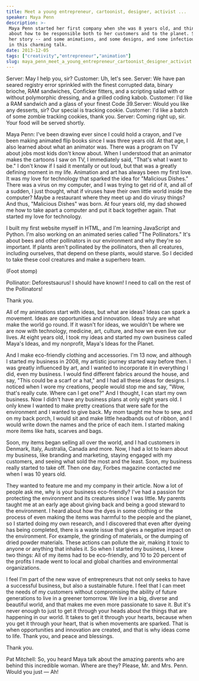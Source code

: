 ```yaml
---
title: Meet a young entrepreneur, cartoonist, designer, activist ...
speaker: Maya Penn
description: >-
 Maya Penn started her first company when she was 8 years old, and thinks deeply
 about how to be responsible both to her customers and to the planet. She shares
 her story -- and some animations, and some designs, and some infectious energy --
 in this charming talk.
date: 2013-12-05
tags: ["creativity","entrepreneur","animation"]
slug: maya_penn_meet_a_young_entrepreneur_cartoonist_designer_activist
---
```


Server: May I help you, sir? Customer: Uh, let's see. Server: We have pan seared registry
error sprinkled with the finest corrupted data, binary brioche, RAM sandwiches, Conficker
fitters, and a scripting salad with or without polymorphic dressing, and a grilled coding
kabob. Customer: I'd like a RAM sandwich and a glass of your finest Code 39.Server: Would
you like any desserts, sir? Our special is tracking cookie. Customer: I'd like a batch of
some zombie tracking cookies, thank you. Server: Coming right up, sir. Your food will be
served shortly.

Maya Penn: I've been drawing ever since I could hold a crayon, and I've been making
animated flip books since I was three years old. At that age, I also learned about what an
animator was. There was a program on TV about jobs most kids don't know about. When I
understood that an animator makes the cartoons I saw on TV, I immediately said, "That's
what I want to be." I don't know if I said it mentally or out loud, but that was a greatly
defining moment in my life. Animation and art has always been my first love. It was my love
for technology that sparked the idea for "Malicious Dishes." There was a virus on my
computer, and I was trying to get rid of it, and all of a sudden, I just thought, what if
viruses have their own little world inside the computer? Maybe a restaurant where they
meet up and do virusy things? And thus, "Malicious Dishes" was born. At four years old, my
dad showed me how to take apart a computer and put it back together again. That started my
love for technology.

I built my first website myself in HTML, and I'm learning JavaScript and Python. I'm also
working on an animated series called "The Pollinators." It's about bees and other
pollinators in our environment and why they're so important. If plants aren't pollinated
by the pollinators, then all creatures, including ourselves, that depend on these plants,
would starve. So I decided to take these cool creatures and make a superhero team.

(Foot stomp) 

Pollinator: Deforestsaurus! I should have known! I need to call on the rest of the
Pollinators! 

Thank you. 

All of my animations start with ideas, but what are ideas? Ideas can spark a movement.
Ideas are opportunities and innovation. Ideas truly are what make the world go round. If
it wasn't for ideas, we wouldn't be where we are now with technology, medicine, art,
culture, and how we even live our lives. At eight years old, I took my ideas and started
my own business called Maya's Ideas, and my nonprofit, Maya's Ideas for the Planet.

And I make eco-friendly clothing and accessories. I'm 13 now, and although I started my
business in 2008, my artistic journey started way before then. I was greatly influenced by
art, and I wanted to incorporate it in everything I did, even my business. I would find
different fabrics around the house, and say, &quot;This could be a scarf or a hat,&quot;
and I had all these ideas for designs. I noticed when I wore my creations, people would
stop me and say, "Wow, that's really cute. Where can I get one?" And I thought, I can
start my own business. Now I didn't have any business plans at only eight years old. I only
knew I wanted to make pretty creations that were safe for the environment and I wanted to
give back. My mom taught me how to sew, and on my back porch, I would sit and make little
headbands out of ribbon, and I would write down the names and the price of each item. I
started making more items like hats, scarves and bags.

Soon, my items began selling all over the world, and I had customers in Denmark, Italy,
Australia, Canada and more. Now, I had a lot to learn about my business, like branding and
marketing, staying engaged with my customers, and seeing what sold the most and the least.
Soon, my business really started to take off. Then one day, Forbes magazine contacted me
when I was 10 years old. 

They wanted to feature me and my company in their article. Now a lot of people ask me, why
is your business eco-friendly? I've had a passion for protecting the environment and its
creatures since I was little. My parents taught me at an early age about giving back and
being a good steward to the environment. I heard about how the dyes in some clothing or
the process of even making the items was harmful to the people and the planet, so I
started doing my own research, and I discovered that even after dyeing has being
completed, there is a waste issue that gives a negative impact on the environment. For
example, the grinding of materials, or the dumping of dried powder materials. These
actions can pollute the air, making it toxic to anyone or anything that inhales it. So
when I started my business, I knew two things: All of my items had to be eco-friendly, and
10 to 20 percent of the profits I made went to local and global charities and
environmental organizations.

I feel I'm part of the new wave of entrepreneurs that not only seeks to have a successful
business, but also a sustainable future. I feel that I can meet the needs of my customers
without compromising the ability of future generations to live in a greener tomorrow. We
live in a big, diverse and beautiful world, and that makes me even more passionate to save
it. But it's never enough to just to get it through your heads about the things that are
happening in our world. It takes to get it through your hearts, because when you get it
through your heart, that is when movements are sparked. That is when opportunities and
innovation are created, and that is why ideas come to life. Thank you, and peace and
blessings.

Thank you. 

Pat Mitchell: So, you heard Maya talk about the amazing parents who are behind this
incredible woman. Where are they? Please, Mr. and Mrs. Penn. Would you just — Ah!

<!--
ad_duration=3.33
comment_count=126
event="TEDWomen 2013"
external_start_time=0
intro_duration=11.82
is_subtitle_required="False"
is_talk_featured="True"
language="en"
language_swap="False"
native_language="en"
number_of_related_talks=6
number_of_speakers=1
number_of_subtitled_videos=38
number_of_tags=3
number_of_talk_download_languages=38
number_of_talk_more_resources=0
number_of_talk_recommendations=0
number_of_talks_take_actions=0
post_ad_duration=0.83
published_timestamp="2014-01-31 16:02:46"
recording_date="2013-12-05"
speaker_description="Entrepreneur, animator, philanthropist ..."
speaker_is_published=1
speaker_name="Maya Penn"
speaker_what_others_say="There's no 'slow' button on Maya Shea Penn."
talk_name="Meet a young entrepreneur, cartoonist, designer, activist ..."
talks_tags=["creativity","entrepreneur","animation"]
url_audio="https://download.ted.com/talks/MayaPenn_2013W.mp3?apikey=acme-roadrunner"
url_photo_speaker="https://pe.tedcdn.com/images/ted/bac0b28c3c0cc0292454502dc99d19d75419f7ef_254x191.jpg"
url_photo_talk="https://pe.tedcdn.com/images/ted/7ce545be0d778c2e6715188bccc255dae8072bde_1600x1200.jpg"
url_webpage="https://www.ted.com/talks/maya_penn_meet_a_young_entrepreneur_cartoonist_designer_activist"
video_type_name="TED Stage Talk"
-->